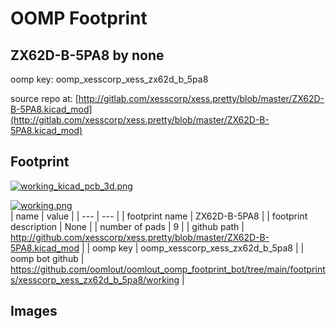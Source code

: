 # OOMP Footprint  
## ZX62D-B-5PA8  by none  
  
oomp key: oomp_xesscorp_xess_zx62d_b_5pa8  
  
source repo at: [http://gitlab.com/xesscorp/xess.pretty/blob/master/ZX62D-B-5PA8.kicad_mod](http://gitlab.com/xesscorp/xess.pretty/blob/master/ZX62D-B-5PA8.kicad_mod)  
## Footprint  
  
[![working_kicad_pcb_3d.png](working_kicad_pcb_3d_600.png)](working_kicad_pcb_3d.png)  
  
[![working.png](working_600.png)](working.png)  
| name | value | 
| --- | --- | 
| footprint name | ZX62D-B-5PA8 | 
| footprint description | None | 
| number of pads | 9 | 
| github path | http://github.com/xesscorp/xess.pretty/blob/master/ZX62D-B-5PA8.kicad_mod | 
| oomp key | oomp_xesscorp_xess_zx62d_b_5pa8 | 
| oomp bot github | https://github.com/oomlout/oomlout_oomp_footprint_bot/tree/main/footprints/xesscorp_xess_zx62d_b_5pa8/working | 
## Images  
